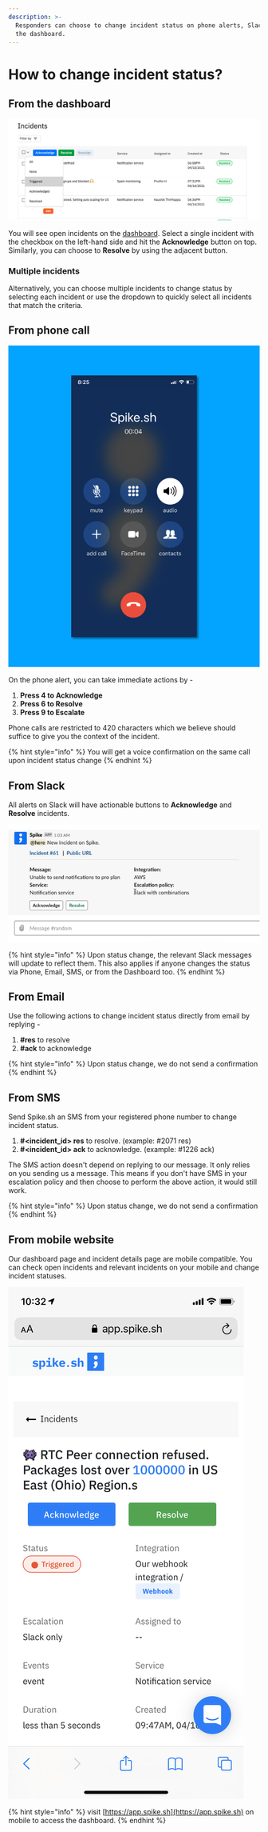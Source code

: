 ```yaml
---
description: >-
  Responders can choose to change incident status on phone alerts, Slack and on
  the dashboard.
---
```


# How to change incident status?

## From the dashboard

![Select one or more incidents](../.gitbook/assets/incident-status-change-new.png)

You will see open incidents on the [dashboard](https://app.spike.sh). Select a single incident with the checkbox on the left-hand side and hit the **Acknowledge** button on top. Similarly, you can choose to **Resolve** by using the adjacent button.

### Multiple incidents

Alternatively, you can choose multiple incidents to change status by selecting each incident or use the dropdown to quickly select all incidents that match the criteria.

## From phone call



![Take actions on incidents from the phone call](../.gitbook/assets/phone.png)

On the phone alert, you can take immediate actions by -&#x20;

1. **Press 4 to Acknowledge**
2. **Press 6 to Resolve**
3. **Press 9 to Escalate**

Phone calls are restricted to 420 characters which we believe should suffice to give you the context of the incident.&#x20;

{% hint style="info" %}
You will get a voice confirmation on the same call upon incident status change
{% endhint %}

## **From Slack**

All alerts on Slack will have actionable buttons to **Acknowledge** and **Resolve** incidents.

![](../.gitbook/assets/slack-gif.gif)

{% hint style="info" %}
Upon status change, the relevant Slack messages will update to reflect them. This also applies if anyone changes the status via Phone, Email, SMS, or from the Dashboard too.&#x20;
{% endhint %}

## **From Email**

Use the following actions to change incident status directly from email by replying -&#x20;

1. **#res** to resolve
2. **#ack** to acknowledge

{% hint style="info" %}
Upon status change, we do not send a confirmation
{% endhint %}

## **From SMS**

Send Spike.sh an SMS from your registered phone number to change incident status.&#x20;

1. **#\<incident\_id> res** to resolve. (example: #2071 res)
2. **#\<incident\_id> ack** to acknowledge. (example: #1226 ack)

The SMS action doesn't depend on replying to our message. It only relies on you sending us a message. This means if you don't have SMS in your escalation policy and then choose to perform the above action, it would still work.&#x20;

{% hint style="info" %}
Upon status change, we do not send a confirmation
{% endhint %}

## From mobile website

Our dashboard page and incident details page are mobile compatible. You can check open incidents and relevant incidents on your mobile and change incident statuses.&#x20;

![Incident page on mobile](<../.gitbook/assets/image (73).png>)

{% hint style="info" %}
visit [https://app.spike.sh](https://app.spike.sh) on mobile to access the dashboard.
{% endhint %}

